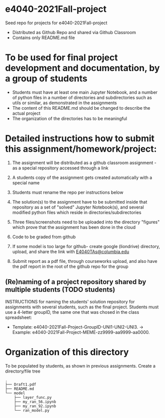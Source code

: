 # e4040-2021Fall-project
Seed repo for projects for e4040-2021Fall-project
  - Distributed as Github Repo and shared via Github Classroom
  - Contains only README.md file

# To be used for final project development and documentation, by a group of students
  - Students must have at least one main Jupyter Notebook, and a number of python files in a number of directories and subdirectories such as utils or similar, as demonstrated in the assignments
  - The content of this README.md should be changed to describe the actual project
  - The organization of the directories has to be meaningful
  
# Detailed instructions how to submit this assignment/homework/project:
1. The assignment will be distributed as a github classroom assignment - as a special repository accessed through a link

2. A students copy of the assignment gets created automatically with a special name
3. Students must rename the repo per instructions below

4. The solution(s) to the assignment have to be submitted inside that repository as a set of "solved" Jupyter Notebook(s), and several modified python files which reside in directories/subdirectories

5. Three files/screenshots need to be uploaded into the directory "figures" which prove that the assignment has been done in the cloud

6. Code to be graded from github

7. If some model is too large for github- create google (liondrive) directory, upload, and share the link with E4040TAs@columbia.edu

8. Submit report as a pdf file, through courseworks upload, and also have the pdf report in the root of the github repo for the group


## (Re)naming of a project repository shared by multiple students (TODO students)
INSTRUCTIONS for naming the students' solution repository for assignments with several students, such as the final project. Students must use a 4-letter groupID, the same one that was chosed in the class spreadsheet: 
* Template: e4040-2021Fall-Project-GroupID-UNI1-UNI2-UNI3. -> Example: e4040-2021Fall-Project-MEME-zz9999-aa9999-aa0000.

# Organization of this directory
To be populated by students, as shown in previous assignments.
Create a directory/file tree

```
.
├── Draft1.pdf
├── README.md
└── model
    ├── layer_func.py
    ├── my_ran_56.ipynb
    ├── my_ran_92.ipynb
    └── ran_model.py

```
